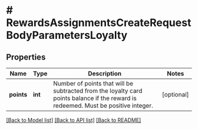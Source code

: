 # # RewardsAssignmentsCreateRequestBodyParametersLoyalty

## Properties

Name | Type | Description | Notes
------------ | ------------- | ------------- | -------------
**points** | **int** | Number of points that will be subtracted from the loyalty card points balance if the reward is redeemed. Must be positive integer. | [optional]

[[Back to Model list]](../../README.md#models) [[Back to API list]](../../README.md#endpoints) [[Back to README]](../../README.md)
